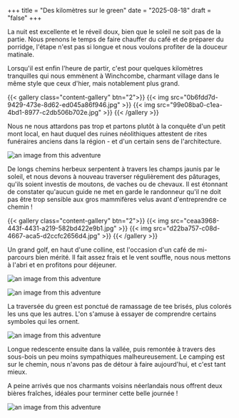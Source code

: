 +++
title = "Des kilomètres sur le green"
date = "2025-08-18"
draft = "false"
+++


La nuit est excellente et le réveil doux, bien que le soleil ne soit pas de la partie. Nous prenons le temps de faire chauffer du café et de préparer du porridge, l'étape n'est pas si longue et nous voulons profiter de la douceur matinale. 

Lorsqu'il est enfin l'heure de partir, c'est pour quelques kilomètres tranquilles qui nous emmènent à Winchcombe, charmant village dans le même style que ceux d'hier, mais notablement plus grand. 

{{< gallery class="content-gallery" btn="2">}}
{{< img src="0b6fdd7d-9429-473e-8d62-ed045a86f946.jpg" >}}
{{< img src="99e08ba0-c1ea-4bd1-8977-c2db506b702e.jpg" >}}
{{< /gallery >}}


Nous ne nous attardons pas trop et partons plutôt à la conquête d'un petit mont local, en haut duquel des ruines néolithiques attestent de rites funéraires anciens dans la région - et d'un certain sens de l'architecture.

![an image from this adventure](178b07cc-0e7f-4035-8014-6d60a8bf9a00.jpg)

De longs chemins herbeux serpentent à travers les champs jaunis par le soleil, et nous devons à nouveau traverser régulièrement des pâturages, qu'ils soient investis de moutons, de vaches ou de chevaux. Il est étonnant de constater qu'aucun guide ne met en garde le randonneur qu'il ne doit pas être trop sensible aux gros mammifères velus avant d'entreprendre ce chemin !

{{< gallery class="content-gallery" btn="2">}}
{{< img src="ceaa3968-443f-4431-a219-582bd422e9b1.jpg" >}}
{{< img src="d22ba757-c08d-4667-aca5-d2ccfc2656d4.jpg" >}}
{{< /gallery >}}


Un grand golf, en haut d'une colline, est l'occasion d'un café de mi-parcours bien mérité. Il fait assez frais et le vent souffle, nous nous mettons à l'abri et en profitons pour déjeuner.

![an image from this adventure](25cb1c74-b474-4bde-ad2d-b8abb082df23.jpg)

![an image from this adventure](6f97260d-73e7-4e00-9433-5808857e05ac.jpg)

La traversée du green est ponctué de ramassage de tee brisés, plus colorés les uns que les autres. L'on s'amuse à essayer de comprendre certains symboles qui les ornent.

![an image from this adventure](c7c012ca-8790-4ed4-8802-5e92a1c9f9e1.jpg)

Longue redescente ensuite dans la vallée, puis remontée à travers des sous-bois un peu moins sympathiques malheureusement. Le camping est sur le chemin, nous n'avons pas de détour à faire aujourd'hui, et c'est tant mieux.

A peine arrivés que nos charmants voisins néerlandais nous offrent deux bières fraîches, idéales pour terminer cette belle journée !

![an image from this adventure](6c21ec22-a3a7-427a-9140-db44d8bc29fd.jpg)

